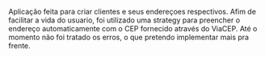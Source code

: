 Aplicação feita para criar clientes e seus endereçoes respectivos. Afim de facilitar a vida do usuario, foi utilizado uma strategy para preencher o endereço automaticamente com o CEP fornecido através do ViaCEP. Até o momento não foi tratado os erros, o que pretendo implementar mais pra frente.
